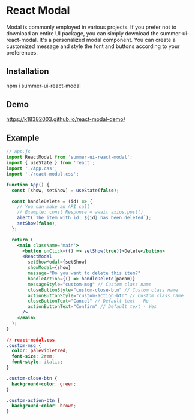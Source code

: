 # React Modal
<p>Modal is commonly employed in various projects. If you prefer not to download an entire UI package, you can simply download the summer-ui-react-modal. It's a personalized modal component. You can create a customized message and style the font and buttons according to your preferences.</p>

## Installation
npm i summer-ui-react-modal

## Demo
https://k18382003.github.io/react-modal-demo/

## Example
```jsx
// App.js
import ReactModal from 'summer-ui-react-modal';
import { useState } from 'react';
import './App.css';
import './react-modal.css';

function App() {
  const [show, setShow] = useState(false);

  const handleDelete = (id) => {
    // You can make an API call
    // Example: const Response = await axios.post()
    alert(`The item with id: ${id} has been deleted`);
    setShow(false);
  };

  return (
    <main className='main'>
      <button onClick={() => setShow(true)}>Delete</button>
      <ReactModal
        setShowModal={setShow}
        showModal={show}
        message="Do you want to delete this item?"
        handleAction={() => handleDelete(param)}
        messageStyle="custom-msg" // Custom class name
        closeButtonStyle="custom-close-btn" // Custom class name
        actionButtonStyle="custom-action-btn" // Custom class name
        closeButtonText="Cancel" // Default text - No
        actionButtonText="Confirm" // Default text - Yes
      />
    </main>
  );
}
```


```css
// react-modal.css
.custom-msg {
  color: palevioletred;
  font-size: 2rem;
  font-style: italic;
}

.custom-close-btn {
  background-color: green;
}

.custom-action-btn {
  background-color: brown;
}
```
